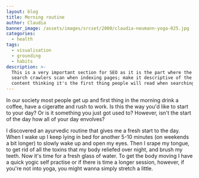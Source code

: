 ```yaml
---
layout: blog
title: Morning routine
author: Claudia
banner_image: /assets/images/srcset/2000/claudia-neumann-yoga-025.jpg
categories:
  - health
tags:
  - visualisation
  - grounding
  - habits
description: >-
  This is a very important section for SEO as it is the part where the Google
  search crawlers scan when indexing pages; make it descriptive of the page
  content thinking it's the first thing people will read when searching online
---
```


In our society most people get up and first thing in the morning drink a coffee, have a cigeratte and rush to work. Is this the way you'd like to start to your day? Or is it something you just got used to? However, isn't the start of the day how all of your day envolves?

I discovered an ayurvedic routine that gives me a fresh start to the day. When I wake up I keep lying in bed for another 5-10 minutes (on weekends a bit longer) to slowly wake up and open my eyes. Then I srape my tongue, to get rid of all the toxins that my body reliefed over night, and brush my teeth. Now it's time for a fresh glass of water. To get the body moving I have a quick yogic self practise or if there is time a longer session, however, if you're not into yoga, you might wanna simply stretch a little.